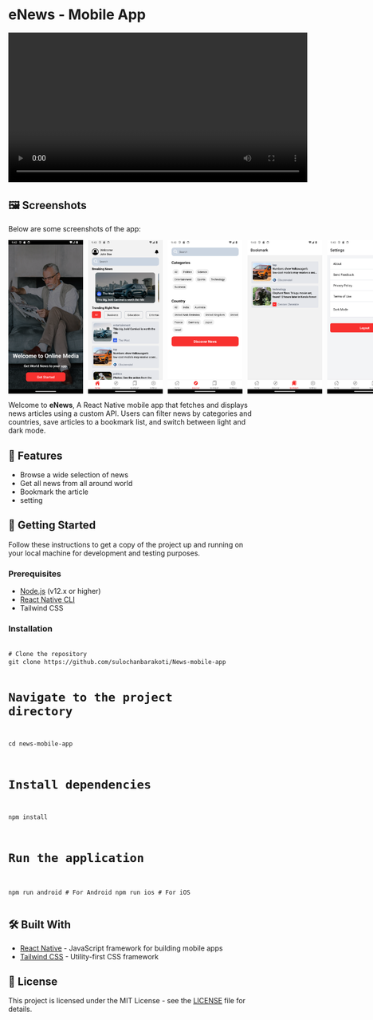 <!DOCTYPE html>
<html lang="en">
<head>
    <meta charset="UTF-8">
    <meta name="viewport" content="width=device-width, initial-scale=1.0">
</head>
<body>

<h1>eNews - Mobile App</h1>

<video controls width="600">
    <source src="./picture/video.mp4" type="video/mp4">
    Your browser does not support the video tag.
</video>

<h2>🖼️ Screenshots</h2>
<p>Below are some screenshots of the app:</p>
<div style="display: flex; gap: 10px;">  
    <img src="./assets/1.png" alt="Screenshot 1" width="150" />
<!--   <img src="./picture/useLocation.jpg" alt="Screenshot 2" width="150" /> -->
    <img src="./assets/2.png" alt="Screenshot 3" width="150" />
    <img src="./assets/3.png" alt="Screenshot 3" width="150" />
    <img src="./assets/4.png" alt="Screenshot 3" width="150" />
    <img src="./assets/5.png" alt="Screenshot 3" width="150" />
</div>

<p>
    Welcome to <strong>eNews</strong>, A React Native mobile app that fetches and displays news articles using a custom API. Users can filter news by categories and countries, save articles to a bookmark list, and switch between light and dark mode.
</p>

<h2>📱 Features</h2>
<ul>
    <li>Browse a wide selection of news</li>
    <li>Get all news from all around world</li>
    <li>Bookmark the article</li>
    <li>setting</li>
</ul>

<h2>🚀 Getting Started</h2>
<p>
    Follow these instructions to get a copy of the project up and running on your local machine for development and testing purposes.
</p>

<h3>Prerequisites</h3>
<ul>
    <li><a href="https://nodejs.org/" target="_blank">Node.js</a> (v12.x or higher)</li>
    <li><a href="https://reactnative.dev/docs/environment-setup" target="_blank">React Native CLI</a></li>
    <li>Tailwind CSS</li>
</ul>

<h3>Installation</h3>
<pre>
<code>
# Clone the repository
git clone https://github.com/sulochanbarakoti/News-mobile-app

# Navigate to the project directory
cd news-mobile-app

# Install dependencies
npm install

# Run the application
npm run android   # For Android
npm run ios       # For iOS
</code>
</pre>

<h2>🛠️ Built With</h2>
<ul>
    <li><a href="https://reactnative.dev/" target="_blank">React Native</a> - JavaScript framework for building mobile apps</li>
    <li><a href="https://tailwindcss.com/" target="_blank">Tailwind CSS</a> - Utility-first CSS framework</li>
</ul>

<h2>📄 License</h2>
<p>
    This project is licensed under the MIT License - see the <a href="LICENSE">LICENSE</a> file for details.
</p>

</body>
</html>
